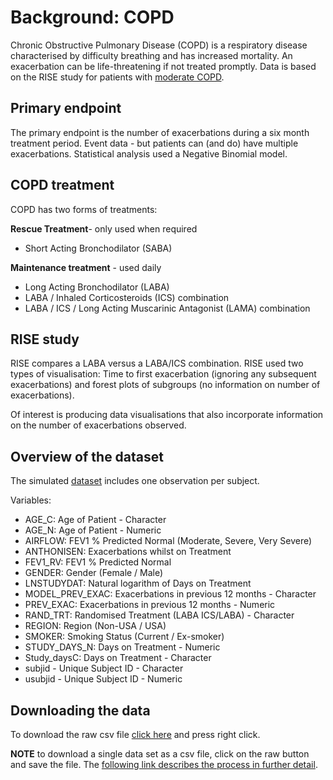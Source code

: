 # Background: COPD

Chronic Obstructive Pulmonary Disease (COPD) is a respiratory disease characterised by difficulty breathing and has increased mortality. An exacerbation can be life-threatening if not treated promptly.
Data is based on the RISE study for patients with [moderate COPD](https://www.resmedjournal.com/article/S0954-6111(17)30314-1/fulltext). 

## Primary endpoint 

The primary endpoint is the number of exacerbations during a six month treatment period. Event data - but patients can (and do) have multiple exacerbations. Statistical analysis used a Negative Binomial model.

## COPD treatment 

COPD has two forms of treatments:

**Rescue Treatment**- only used when required

* Short Acting Bronchodilator (SABA)

**Maintenance treatment** - used daily

* Long Acting Bronchodilator (LABA)
* LABA / Inhaled Corticosteroids (ICS) combination
* LABA / ICS / Long Acting Muscarinic Antagonist (LAMA) combination

## RISE study

RISE compares a LABA versus a LABA/ICS combination. RISE used two types of visualisation: Time to first exacerbation (ignoring any subsequent exacerbations) and forest plots of subgroups (no information on number of exacerbations).

Of interest is producing data visualisations that also incorporate information on the number of exacerbations observed.

## Overview of the dataset

The simulated [dataset](https://github.com/VIS-SIG/Wonderful-Wednesdays/tree/master/data/2020/2020-07-08) includes one observation per subject.

Variables:

* AGE_C: Age of Patient - Character
* AGE_N: Age of Patient - Numeric
* AIRFLOW: FEV1 % Predicted Normal (Moderate, Severe, Very Severe)
* ANTHONISEN: Exacerbations whilst on Treatment
* FEV1_RV: FEV1 % Predicted Normal
* GENDER: Gender (Female / Male)
* LNSTUDYDAT: Natural logarithm of Days on Treatment
* MODEL_PREV_EXAC: Exacerbations in previous 12 months - Character
* PREV_EXAC: Exacerbations in previous 12 months - Numeric
* RAND_TRT: Randomised Treatment (LABA ICS/LABA) - Character
* REGION: Region (Non-USA / USA)
* SMOKER: Smoking Status (Current / Ex-smoker)
* STUDY_DAYS_N: Days on Treatment - Numeric
* Study_daysC: Days on Treatment - Character
* subjid - Unique Subject ID - Character
* usubjid - Unique Subject ID - Numeric

## Downloading the data 

To download the raw csv file [click here](https://raw.githubusercontent.com/VIS-SIG/Wonderful-Wednesdays/master/data/2020/2020-07-08/2020-07-08-COPD-PSI-data.csv) and press right click. 

**NOTE** to download a single data set as a csv file, click on the raw button and save the file. The [following link describes the process in further detail](https://stackoverflow.com/questions/4604663/download-single-files-from-github).
